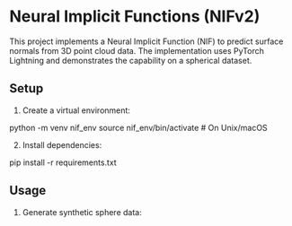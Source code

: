 # Neural Implicit Functions (NIFv2)

This project implements a Neural Implicit Function (NIF) to predict surface normals from 3D point cloud data. The implementation uses PyTorch Lightning and demonstrates the capability on a spherical dataset.

## Setup

1. Create a virtual environment:

python -m venv nif_env
source nif_env/bin/activate # On Unix/macOS

2. Install dependencies:

pip install -r requirements.txt

## Usage
1. Generate synthetic sphere data:


